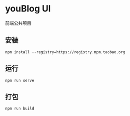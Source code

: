 # youBlog UI
前端公共项目

## 安装
```
npm install --registry=https://registry.npm.taobao.org
```

## 运行
```
npm run serve
```

## 打包
```
npm run build
```
